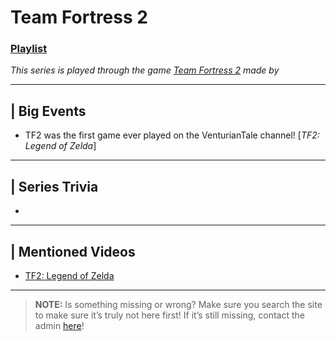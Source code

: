 # Team Fortress 2
### [Playlist]()
*This series is played through the game [Team Fortress 2]() made by []()*

----

## | Big Events
- TF2 was the first game ever played on the VenturianTale channel! \[*TF2: Legend of Zelda*]

----

## | Series Trivia
- 

----
 
## | Mentioned Videos
- [TF2: Legend of Zelda](https://youtu.be/nhUuVIC4OVU)
 
----
 
> **NOTE:** Is something missing or wrong? Make sure you search the site to make sure it’s truly not here first! If it’s still missing, contact the admin [here](../chapter_2.html)!